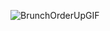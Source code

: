 











![BrunchOrderUpGIF](https://user-images.githubusercontent.com/104568301/176618152-fd5b7851-43a7-4ab6-bdac-23a70ee4b743.gif)
